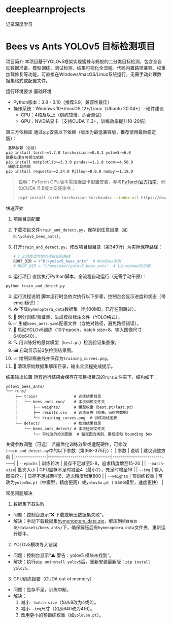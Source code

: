 # deeplearnprojects
记录深度学习
# Bees vs Ants YOLOv5 目标检测项目

项目简介
本项目基于YOLOv5框架实现蜜蜂与蚂蚁的二分类目标检测，包含全自动数据准备、模型训练、测试检测、结果可视化全流程。代码内置路径兼容、权重加载修复等功能，可直接在Windows/macOS/Linux系统运行，无需手动处理数据集格式或配置文件。



运行环境要求
 基础环境
- Python版本：3.8 - 3.10（推荐3.9，兼容性最佳）
- 操作系统：Windows 10+/macOS 12+/Linux（Ubuntu 20.04+）
-硬件建议
  - CPU：4核及以上（训练较慢，适合测试）
  - GPU：NVIDIA显卡（支持CUDA 11.3+，训练效率提升10-20倍）


第三方依赖库
通过`pip`安装以下依赖（版本为最低兼容版，推荐使用最新稳定版）：
```bash
 基础依赖（必装）
pip install torch>=1.7.0 torchvision>=0.8.1 yolov5>=6.0
数据处理与可视化依赖
pip install matplotlib>=3.3.0 pandas>=1.1.0 tqdm>=4.50.0
 辅助工具依赖
pip install requests>=2.24.0 Pillow>=8.0.0 numpy>=1.19.0
```

> 说明：PyTorch GPU版本需根据显卡配置安装，参考[PyTorch官方指南](https://pytorch.org/get-started/locally/)，例如CUDA 11.8版本安装命令：
> ```bash
> pip3 install torch torchvision torchaudio --index-url https://download.pytorch.org/whl/cu118
> ```


快速开始
 1. 项目目录配置
1. 下载项目文件`train_and_detect.py`，保存到任意目录（如`D:\yolov5_bees_ants`）。
2. 打开`train_and_detect.py`，修改项目根目录（第340行）为实际保存路径：
   ```python
   # ❗ 必须修改为你的项目实际路径
   ROOT_DIR = r"D:\yolov5_bees_ants"  # Windows示例
   # ROOT_DIR = "/home/user/yolov5_bees_ants"  # Linux/macOS示例
   ```


 2. 运行项目
直接执行Python脚本，全流程自动运行（无需手动干预）：
```bash
python train_and_detect.py
```

 3. 运行流程说明
脚本运行时会依次执行以下步骤，控制台会显示进度和状态（带emoji标识）：
1. 📥 下载`hymenoptera_data`数据集（约100MB，已存在则跳过）。
2. 📐 划分训练/验证集，生成模拟标注文件（YOLO格式）。
3. ✅ 生成`bees_ants.yaml`配置文件（含绝对路径，避免路径错误）。
4. 🚀 启动YOLOv5训练（10个epoch，batch size=8，输入图像尺寸640x640）。
5. 🔍 用训练好的最优模型（`best.pt`）检测验证集图像。
6. 🖼️ 自动显示前3张检测结果图。
7. 📈 绘制训练曲线并保存为`training_curves.png`。
8. 🧹 清理原始数据集解压目录，输出全流程完成提示。


结果输出位置
所有运行结果会保存在项目根目录的`runs`文件夹下，结构如下：
```
yolov5_bees_ants/
└── runs/
    ├── train/                # 训练结果目录
    │   └── bees_ants_run/    # 本次训练文件夹
    │       ├── weights/      # 模型权重（best.pt/last.pt）
    │       ├── results.csv   # 训练日志（损失、mAP等数据）
    │       └── training_curves.png  # 训练曲线图表
    └── detect/               # 检测结果目录
        └── bees_ants_detect/ # 本次检测文件夹
            └── 带标注的检测图像  # 每张图含类别、置信度和 bounding box
```


关键参数调整（可选）
若需优化训练效果或适配硬件，可修改`train_and_detect.py`中的以下参数（第368-375行）：
| 参数          | 说明                          | 建议调整方向                  |
|---------------|-------------------------------|-----------------------------|
| `--epochs`    | 训练轮次                      | 显存不足减至5-8，追求精度增至15-20 |
| `--batch-size`| 批次大小                      | GPU显存不足时减至4（最小2），充足时增至16 |
| `--img`       | 输入图像尺寸                  | 显存不足减至416，追求精度增至800 |
| `--weights`   | 预训练权重                    | 可改为`yolov5m.pt`（中模型，精度更高）或`yolov5n.pt`（ nano模型，速度更快） |


常见问题解决
 1. 数据集下载失败
- 问题：控制台显示“❌ 下载或解压数据集失败”。
- 解决：手动下载数据集[hymenoptera_data.zip](https://download.pytorch.org/tutorial/hymenoptera_data.zip)，解压到`项目根目录/datasets/bees_ants/`下，确保解压后有`hymenoptera_data`文件夹，重新运行脚本。

 2. YOLOv5模块导入错误
- 问题：控制台显示“⚠️ 警告：yolov5 模块未找到”。
- 解决：执行`pip uninstall yolov5`后，重新安装最新版：`pip install yolov5`。

 3. GPU训练报错（CUDA out of memory）
- 问题：显存不足，训练中断。
- 解决：
  1. 减小`--batch-size`（如从8改为4或2）。
  2. 减小`--img`尺寸（如从640改为416）。
  3. 改用更小的预训练权重（如`yolov5n.pt`）。


